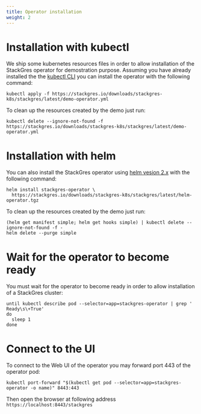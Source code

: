```yaml
---
title: Operator installation
weight: 2
---
```


# Installation with kubectl

We ship some kubernetes resources files in order to allow installation of the StackGres operator
 for demostration purpose. Assuming you have already installed the the
 [kubectl CLI](https://kubernetes.io/docs/tasks/tools/install-kubectl/) you can install the
 operator with the following command:

```
kubectl apply -f https://stackgres.io/downloads/stackgres-k8s/stackgres/latest/demo-operator.yml
```

To clean up the resources created by the demo just run:

```
kubectl delete --ignore-not-found -f https://stackgres.io/downloads/stackgres-k8s/stackgres/latest/demo-operator.yml
```

# Installation with helm

You can also install the StackGres operator using [helm vesion 2.x](https://github.com/helm/helm/releases)
 with the following command:

```
helm install stackgres-operator \
  https://stackgres.io/downloads/stackgres-k8s/stackgres/latest/helm-operator.tgz
```

To clean up the resources created by the demo just run:

```
(helm get manifest simple; helm get hooks simple) | kubectl delete --ignore-not-found -f -
helm delete --purge simple
```

# Wait for the operator to become ready

You must wait for the operator to become ready in order to allow installation of a StackGres cluster:

```
until kubectl describe pod --selector=app=stackgres-operator | grep '  Ready\s\+True'
do
  sleep 1
done
```

# Connect to the UI

To connect to the Web UI of the operator you may forward port 443 of the operator pod:

```
kubectl port-forward "$(kubectl get pod --selector=app=stackgres-operator -o name)" 8443:443
```

Then open the browser at following address `https://localhost:8443/stackgres`